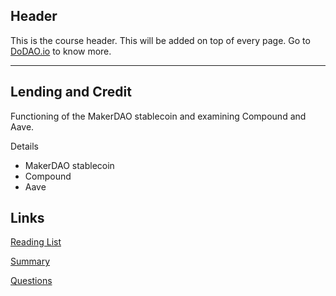 ## Header
This is the course header. This will be added on top of every page. Go to [DoDAO.io](https://www.dodao.io) to know more.

---

## Lending and Credit
 
Functioning of the MakerDAO stablecoin and examining Compound and Aave.

Details 
* MakerDAO stablecoin
* Compound
* Aave


## Links
[Reading List](./../../generated/readings/lending_and_credit.md)

[Summary](./../../generated/summaries/lending_and_credit.md)

[Questions](./../../generated/questions/blockchain_basics.md)